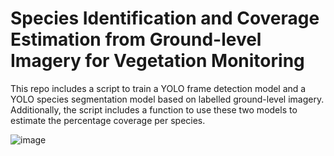 # Species Identification and Coverage Estimation from Ground-level Imagery for Vegetation Monitoring 
This repo includes a script to train a YOLO frame detection model and a YOLO species segmentation model based on labelled ground-level imagery. 
Additionally, the script includes a function to use these two models to estimate the percentage coverage per species. 

![image](https://github.com/Paulineemu/DeepField-Deep-Learning-for-Ground-Level-Vegetation-Monitoring/assets/162981115/e1f78290-4336-4678-8d81-6c671d018388)



